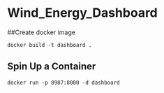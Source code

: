 # Wind_Energy_Dashboard

##Create docker image
```
docker build -t dashboard .
```
## Spin Up a Container
```
docker run -p 8987:8000 -d dashboard
```